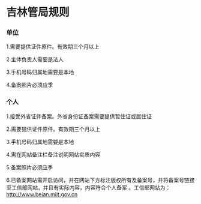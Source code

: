 

# 吉林管局规则

### 单位

1.需要提供证件原件。有效期三个月以上                                                                                                              

2.主体负责人需要是法人                                                                                                                                               

3.手机号码归属地需要是本地                                                                                                                                    

4.备案照片必须应季 

### 个人

1.接受外省证件备案。外省身份证备案需要提供暂住证或居住证                                                                                                              

2.需要提供证件原件。有效期三个月以上                                                                                                                        

3.手机号码归属地需要是本地                                                                                                           

4.需在网站备注栏备注说明网站实质内容                                                                                      

5.备案照片必须应季                                                                                             

6.已备案网站需开启访问，并在网站下方标注版权所有及备案号，并将备案号链接至工信部网站，并且有实际内容，内容符合个人备案 。工信部网站为：http://www.beian.miit.gov.cn